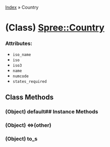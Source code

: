 [Index](../_index.md) » Country

# (Class) [Spree::Country](http://m.gymplayer.com/country.rb)

### Attributes:
* `iso_name`
* `iso`
* `iso3`
* `name`
* `numcode`
* `states_required`

## Class Methods
### (Object) **default**## Instance Methods
### (Object) **<=>**(other)
### (Object) **to_s**
